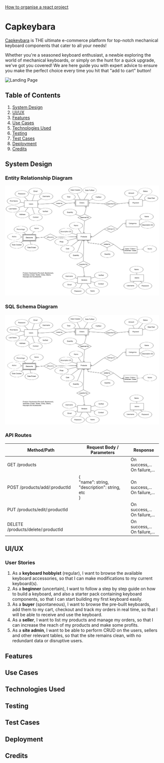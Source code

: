 [How to organise a react project](https://www.taniarascia.com/react-architecture-directory-structure/#services)

# Capkeybara
[Capkeybara](#) is THE ultimate e-commerce platform for top-notch mechanical keyboard components that cater to all your needs! 

Whether you're a seasoned keyboard enthusiast, a newbie exploring the world of mechanical keyboards, or simply on the hunt for a quick upgrade, we've got you covered! We are here guide you with expert advice to ensure you make the perfect choice every time you hit that "add to cart" button!

![Landing Page](assets/readme/landing-page.png)

<!-- Begin with your project name, and a summary of what your project is about. Briefly describe the motivations of the owners who kickstarted this project. Treat it as an elevator pitch for your project.

* Describe the context and goals of your project
* Make sure to justify why the project should exists
* Include a URL to the deployed version of your project -->

## Table of Contents
1. [System Design](#system-design)
2. [UI/UX](#uiux)
3. [Features](#features)
4. [Use Cases](#use-cases)
5. [Technologies Used](#technologies-used)
6. [Testing](#testing)
7. [Test Cases](#test-cases)
8. [Deployment](#deployment)
9. [Credits](#credits)

## System Design
### Entity Relationship Diagram
![ERD](src/assets/images/readme/erd.png)

### SQL Schema Diagram
![SQL Schema](src/assets/images/readme/erd.png)

### API Routes
| Method/Path                         | Request Body / Parameters  | Response                           | 
| -----------------------------------| -------------------------- | ---------------------------------- | 
| GET /products                      |                            | On success,... <br/>On failure,... | 
| POST /products/add/:productId      | {<br/>"name": string, <br/> "description": string,<br/> etc <br/>}                           | On success,... <br/>On failure,... | 
| PUT /products/edit/:productId      |                            | On success,... <br/>On failure,... | 
| DELETE /products/delete/:productId |                            | On success,... <br/>On failure,... | 

## UI/UX

<!-- This section should talk about the 

* List down the user stories and their acceptance criteria.
* Share links to wireframes, mockups, diagrams that are used in the UI/UX processes. Those files can be pushed to the Github repository, or be placed in a separate PDF file as part of the repository.
* Describe what your considerations were for the Five Planes of UI/UX, such as the choice of colour and fonts for the surface plane, or information organisation strategy for the structure plane. -->


### User Stories
1. As a **keyboard hobbyist** (regular), I want to browse the available keyboard accessories, so that I can make modifications to my current keyboard(s).
2. As a **beginner** (uncertain), I want to follow a step by step guide on how to build a keyboard, and also a starter pack containing keyboard components, so that I can start building my first keyboard easily.
3. As a **buyer** (spontaneous), I want to browse the pre-built keyboards, add them to my cart, checkout and track my orders in real time, so that I will be able to receive and use the keyboard.
4. As a **seller**, I want to list my products and manage my orders, so that I can increase the reach of my products and make some profits.
5. As a **site admin**, I want to be able to perform CRUD on the users, sellers and other relevant tables, so that the site remains clean, with no redundant data or disruptive users.

## Features
<!-- List down the major features of your application, and also the algorithms that you have used to implement those features. If there are any limitations or bugs, please describe them as well. If you have any features pending implementation, you can also take the opportunity to discuss them here. -->


## Use Cases
<!-- If you wish to present the features list in a form more suitable for software development, you can write them as use cases instead. 

A basic use case consists of:
* The name of the use case, usually a short title of what it does
* The objective, from the user's point of view
* The steps the user will take to achieve the objective -->

## Technologies Used
<!-- Provide an overview of the languages, frameworks, libraries and any other tools that you have used to produce the project.  Be sure to provide a short description of where in the project the technology is used, and a URL to its Github repository.  -->


## Testing
<!-- Provide proof that you have done testing on your project. You can provide step by step instructions for the examiner to test the project. Use your user stories and their acceptance criteria as a starting point. Do note that any unhandled exceptions, console errors etc will be considered as failing the testing criteria. 

You may want to provide manual test cases. An example of a manual test case could be:
1. Test that user can sign in
  a. From the home page, click on the 'Login' button
  b. Fill in a valid username and password and click on the 'Login'  button
  c. The user should be redirected to the profile page

2. Test user entering an invalid password
  a. From the home page, click on the 'Login' button
  b. FIll in a valid username but an invalid password, and click on the 'Login' button
  c. The user should be informed that the login has failed.

You can consider putting your manual test cases in a PDF file if they make your readme file too long. -->

## Test Cases
<!-- If you wish to present your testing steps in a clearer method, consider writing *test cases*. A test case consists of the following structure:

| Test Case # | Test Case Description                               | Test Steps                                   | Expected Results         |
| ------------| --------------------------------------------------- | -------------------------------------------- | ------------------------ |
|             | Prerequisite: The user is at the calculate BMI form |                                              |                          |
| 1           | Calculate the BMI                                   | 1. Enter the weight into the textbox as 84kg<br />2. Enter the height into the textbox as 1.71<br />3. Click the Calculate Button | The BMI is shown as 28.7 |

The above format is just an example. As long as you provide:
* A description of the test case
* The steps for performing the test
* The expected results
* Any assumptions or prerequisites

Your test case should work well! -->

## Deployment

<!-- Describe the process that you used to host your website on a hosting platform (such as Github pages or Heroku). Provide the following details:

1.	What is your hosting platform?
2.	How is the database hosted?
3.	What are the environment variables and what are they responsible for?
4.	What are the dependencies that your project used?
5.	What are the deployment steps for the project?

You can provide deployment details in a separate document (PDF or another markdown file). There is no need to be original for this section; if another website or document have the steps, just link there and acknowledge the author in your credits. -->

## Credits
<!-- Put here all the code, content and assets that you have used. If you have used a piece of code from an external website, please acknowledge it and provide a link to it.  -->

